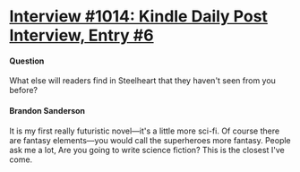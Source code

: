 # [Interview #1014: Kindle Daily Post Interview, Entry #6](https://www.theoryland.com/intvmain.php?i=1014#6)

#### Question

What else will readers find in Steelheart that they haven't seen from you before?

#### Brandon Sanderson

It is my first really futuristic novel—it's a little more sci-fi. Of course there are fantasy elements—you would call the superheroes more fantasy. People ask me a lot, Are you going to write science fiction? This is the closest I've come.

